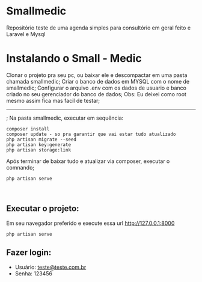 # Smallmedic
Repositório teste de uma agenda simples para consultório em geral feito e Laravel e Mysql

# Instalando o Small - Medic 
Clonar o projeto pra seu pc, ou baixar ele e descompactar em uma pasta chamada smallmedic;
Criar o banco de dados em MYSQL com o nome de smallmedic;
Configurar o arquivo .env com os dados de usuario e banco criado no seu gerenciador do banco de dados;
Obs: Eu deixei como root mesmo assim fica mas facil de testar;
<hr>;
Na pasta smallmedic, executar em sequência: 

``` 
composer install
composer update - so pra garantir que vai estar tudo atualizado
php artisan migrate --seed 
php artisan key:generate
php artisan storage:link

```
Após terminar de baixar tudo e atualizar via composer, executar o comnando;
```
php artisan serve
```
<br>

## Executar o projeto:

Em seu navegador preferido e execute essa url http://127.0.0.1:8000

```
php artisan serve
```
## Fazer login: 
- Usuário: teste@teste.com.br
- Senha: 123456 
